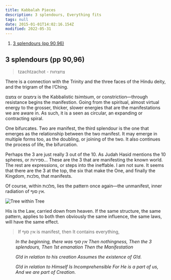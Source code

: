 ```yaml
---
title: Kabbalah Pieces
description: 3 splendours, Everything fits
tags: null
date: 2015-01-01T14:02:16.154Z
modified: 2022-05-31
---
```


1. [3 splendours (pp 90,96)](#3-splendours-pp-9096)

## 3 splendours (pp 90,96)

> tzachtzachot - צחצחות

There is a connection with the Trinity and the three faces of the Hindu deity, and the trigram of the I’Ching.

צמצם or צימצום is the Kabbalistic _tsimtsum_, or constriction&mdash;through resistance begins the manifestion. Going from the spiritual, almost virtual energy to the grosser, thicker, slower energies that are the manifestations we are aware in. As such, it is a seen as circular, an expanding or contracting spiral.

One bifurcates. Two are manifest, the third splendour is the one that emerges as the relationship between the two manifest. It may emerge in multiple forms too, as the doubling, or joining of the two. It also continues the process of life, the bifurcation.

Perhaps the 3 are just really 3 out of the 10. As Judah Hasid mentions the 10 spheres, or ספירות… These are the 3 that are manifesting the known world. The rest are expressions, or steps into the ineffable. I am not sure. It seems that there are the 3 at the top, the six that make the One, and finally the Kingdom, מלכות, that manifests.

Of course, within מלכות, lies the pattern once again&mdash;the unmanifest, inner radiation of אין סוף.

![Tree within Tree](/posts/img/qkab/tree_in_tree.png)

His is the Law, carried down from heaven. If the same structure, the same pattern, applies to both then obviously the same influence, the same laws, will have the same effect.

> If אין סוף is manifest, then It contains everything,

<div style="margin-left: 2rem; font-style: italic">

In the beginning,
there was אין סוף
Then nothingness,
Then the 3 splendours,
Then 1st emanation
Then the Manifestation

G!d in relation to his creation
Assumes the existence of G!d.

G!d in relation to Himself
Is Incomprehensible
For He is a part of us,
And we are part of Creation.

</div>
